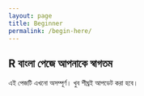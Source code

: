 ```yaml
---
layout: page
title: Beginner
permalink: /begin-here/
---
```


##  R বাংলা পেজে আপনাকে স্বাগতম 

এই পেজটি এখনো অসম্পূর্ণ। খুব শীঘ্রই আপডেট করা হবে। 